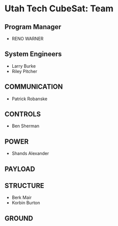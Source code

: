 # Utah Tech CubeSat: Team

## Program Manager
* RENO WARNER
## System Engineers
* Larry Burke
* Riley Pitcher
## COMMUNICATION
* Patrick Robanske
## CONTROLS
* Ben Sherman
## POWER
* Shands Alexander
## PAYLOAD

## STRUCTURE
* Berk Mair
* Korbin Burton
##  GROUND
